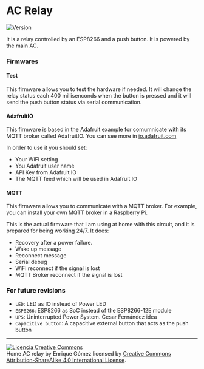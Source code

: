 # AC Relay
![Version](https://img.shields.io/badge/version-v2.1-orange.svg)

It is a relay controlled by an ESP8266 and a push button. It is powered by the main AC.

### Firmwares

#### Test

This firmware allows you to test the hardware if needed. It will change the relay status each 400 millisenconds when the button is pressed and it will send the push button status via serial communication.

#### AdafruitIO

This firmware is based in the Adafruit example for comumnicate with its MQTT broker called AdafruitIO. You can see more in <a href="https://io.adafruit.com">io.adafruit.com</a>

In order to use it you should set:

- Your WiFi setting
- You Adafruit user name
- API Key from Adafruit IO
- The MQTT feed which will be used in Adafruit IO

#### MQTT

This firmware allows you to communicate with a MQTT broker. For example, you can install your own MQTT broker in a Raspberry Pi.

This is the actual firmware that I am using at home with this circuit, and it is prepared for being working 24/7. It does:

- Recovery after a power failure.
- Wake up message
- Reconnect message
- Serial debug
- WiFi reconnect if the signal is lost
- MQTT Broker reconnect if the signal is lost

### For future revisions

- `LED`: LED as IO instead of Power LED
- `ESP8266`: ESP8266 as SoC instead of the ESP8266-12E module
- `UPS`: Uninterrupted Power System. Cesar Fernández idea
- `Capacitive button`: A capacitive external button that acts as the push button


***

<a rel="license" href="http://creativecommons.org/licenses/by-sa/4.0/"><img alt="Licencia Creative Commons" style="border-width:0" src="https://i.creativecommons.org/l/by-sa/4.0/88x31.png" /></a><br /><span xmlns:dct="http://purl.org/dc/terms/" property="dct:title">Home AC relay</span> by <span xmlns:cc="http://creativecommons.org/ns#" property="cc:attributionName">Enrique Gómez</span> licensed by <a rel="license" href="http://creativecommons.org/licenses/by-sa/4.0/">Creative Commons Attribution-ShareAlike 4.0 International License</a>.<br /><br />
